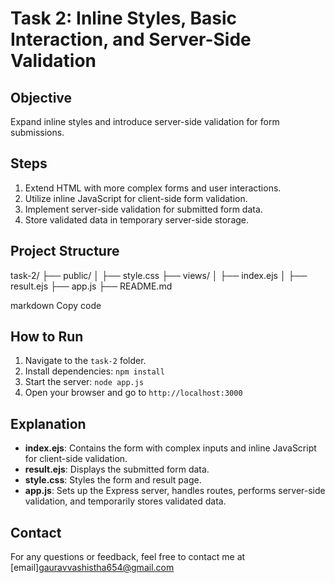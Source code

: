 # Task 2: Inline Styles, Basic Interaction, and Server-Side Validation

## Objective

Expand inline styles and introduce server-side validation for form submissions.

## Steps

1. Extend HTML with more complex forms and user interactions.
2. Utilize inline JavaScript for client-side form validation.
3. Implement server-side validation for submitted form data.
4. Store validated data in temporary server-side storage.

## Project Structure

task-2/
├── public/
│ ├── style.css
├── views/
│ ├── index.ejs
│ ├── result.ejs
├── app.js
├── README.md

markdown
Copy code

## How to Run

1. Navigate to the `task-2` folder.
2. Install dependencies: `npm install`
3. Start the server: `node app.js`
4. Open your browser and go to `http://localhost:3000`

## Explanation

- **index.ejs**: Contains the form with complex inputs and inline JavaScript for client-side validation.
- **result.ejs**: Displays the submitted form data.
- **style.css**: Styles the form and result page.
- **app.js**: Sets up the Express server, handles routes, performs server-side validation, and temporarily stores validated data.

## Contact

For any questions or feedback, feel free to contact me at [email]gauravvashistha654@gmail.com
